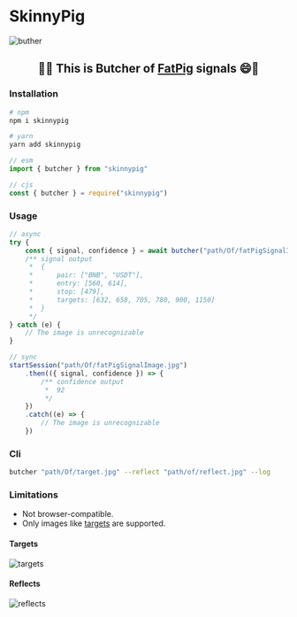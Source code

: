 # SkinnyPig

![buther](https://raw.githubusercontent.com/dalirnet/skinnypig/master/banner.png)

## <p align="center">🐷😄 This is <b>Butcher</b> of <a href="https://www.fatpigsignals.com/">FatPig</a> signals 😄🐷</p>

### Installation

```bash
# npm
npm i skinnypig

# yarn
yarn add skinnypig
```

```javascript
// esm
import { butcher } from "skinnypig"

// cjs
const { butcher } = require("skinnypig")
```

### Usage

```javascript
// async
try {
    const { signal, confidence } = await butcher("path/Of/fatPigSignalImage.jpg")
    /** signal output
     *  {
     *      pair: ["BNB", "USDT"],
     *      entry: [560, 614],
     *      stop: [479],
     *      targets: [632, 658, 705, 780, 900, 1150]
     *  }
     */
} catch (e) {
    // The image is unrecognizable
}

// sync
startSession("path/Of/fatPigSignalImage.jpg")
    .then(({ signal, confidence }) => {
        /** confidence output
         *  92
         */
    })
    .catch((e) => {
        // The image is unrecognizable
    })
```

### Cli

```bash
butcher "path/Of/target.jpg" --reflect "path/of/reflect.jpg" --log
```

### Limitations

-   Not browser-compatible.
-   Only images like [targets](#targets) are supported.

#### Targets

![targets](https://raw.githubusercontent.com/dalirnet/skinnypig/master/targets.png)

#### Reflects

![reflects](https://raw.githubusercontent.com/dalirnet/skinnypig/master/reflects.png)
